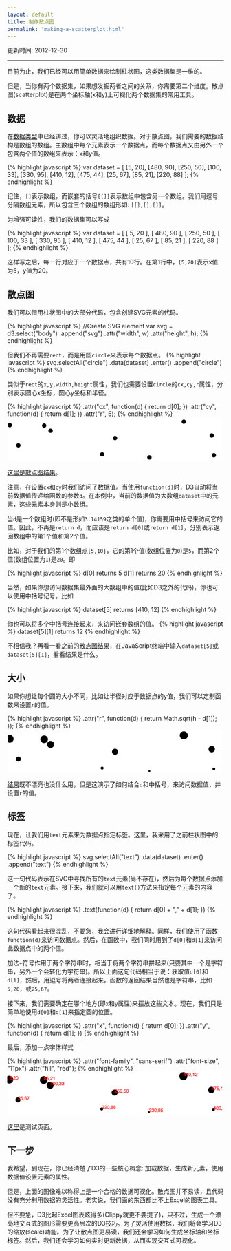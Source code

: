 ```yaml
---
layout: default
title: 制作散点图
permalink: "making-a-scatterplot.html"
---
```


更新时间: 2012-12-30

---


目前为止，我们已经可以用简单数据来绘制柱状图，这类数据集是一维的。

但是，当你有两个数据集，如果想发掘两者之间的关系，你需要第二个维度。散点图(scatterplot)是在两个坐标轴(x和y)上可视化两个数据集的常用工具。

## 数据
在[数据类型]()中已经讲过，你可以灵活地组织数据。对于散点图，我们需要的数据结构是数组的数组。主数组中每个元素表示一个数据点，而每个数据点又由另外一个包含两个值的数组来表示：x和y值。

{% highlight javascript %}
var dataset = [
                [5, 20], [480, 90], [250, 50], [100, 33], [330, 95],
                [410, 12], [475, 44], [25, 67], [85, 21], [220, 88]
              ];
{% endhighlight %}

记住，`[]`表示数组，而嵌套的括号`[[]]`表示数组中包含另一个数组。我们用逗号分隔数组元素，所以包含三个数组的数组形如: `[[],[],[]]`。

为增强可读性，我们的数据集可以写成

{% highlight javascript %}
var dataset = [
                  [ 5,     20 ],
                  [ 480,   90 ],
                  [ 250,   50 ],
                  [ 100,   33 ],
                  [ 330,   95 ],
                  [ 410,   12 ],
                  [ 475,   44 ],
                  [ 25,    67 ],
                  [ 85,    21 ],
                  [ 220,   88 ]
              ];
{% endhighlight %}

这样写之后，每一行对应于一个数据点，共有10行。在第1行中，`[5,20]`表示x值为5，y值为20。

## 散点图
我们可以借用柱状图中的大部分代码，包含创建SVG元素的代码。

{% highlight javascript %}
//Create SVG element
var svg = d3.select("body")
            .append("svg")
            .attr("width", w)
            .attr("height", h);
{% endhighlight %}

但我们不再需要`rect`，而是用圆`circle`来表示每个数据点。
{% highlight javascript %}
svg.selectAll("circle")
   .data(dataset)
   .enter()
   .append("circle")
{% endhighlight %}

类似于`rect`的`x,y,width,height`属性，我们也需要设置`circle`的`cx,cy,r`属性，分别表示圆心x坐标，圆心y坐标和半径。

{% highlight javascript %}
.attr("cx", function(d) {
        return d[0];
   })
   .attr("cy", function(d) {
        return d[1];
   })
   .attr("r", 5);
{% endhighlight %}
![](images/140-making-a-scatterplot-1.png)

[这里是散点图结果](htmls/140-making-a-scatterplot-1.html)。

注意，在设置`cx`和`cy`时我们访问了数据值。当使用`function(d)`时，D3自动将当前数据值传递给函数的参数`d`。在本例中，当前的数据值为大数组`dataset`中的元素，这些元素本身则是小数组。

当`d`是一个数组时(即不是形如`3.14159`之类的单个值)，你需要用中括号来访问它的值。因此，不再是`return d`，而应该是`return d[0]`或`return d[1]`，分别表示返回数组中的第1个值和第2个值。

比如，对于我们的第1个数组点`[5,10]`，它的第1个值(数组位置为`0`)是`5`，而第2个值(数组位置为`1`)是`20`。即

{% highlight javascript %}
d[0] returns 5
d[1] returns 20
{% endhighlight %}

当然，如果你想访问数据集最外面的大数组中的值(比如D3之外的代码)，你也可以使用中括号记号。比如

{% highlight javascript %}
dataset[5] returns [410, 12]
{% endhighlight %}

你也可以将多个中括号连接起来，来访问嵌套数组的值。
{% highlight javascript %}
dataset[5][1] returns 12
{% endhighlight %}

不相信我？再看一看之前的[散点图结果](htmls/140-making-a-scatterplot-1.html)，在JavaScript终端中输入`dataset[5]`或`dataset[5][1]`，看看结果是什么。

## 大小
如果你想让每个圆的大小不同，比如让半径对应于数据点的y值，我们可以定制函数来设置`r`的值。

{% highlight javascript %}
.attr("r", function(d) {
    return Math.sqrt(h - d[1]);
});
{% endhighlight %}
![](images/140-making-a-scatterplot-2.png)

[结果](htmls/140-making-a-scatterplot-2.html)既不漂亮也没什么用，但是这演示了如何结合`d`和中括号，来访问数据值，并设置`r`的值。

## 标签
现在，让我们用`text`元素来为数据点指定标签。这里，我采用了之前柱状图中的标签代码。

{% highlight javascript %}
svg.selectAll("text")
   .data(dataset)
   .enter()
   .append("text")
{% endhighlight %}

这一句代码表示在SVG中寻找所有的`text`元素(尚不存在)，然后为每个数据点添加一个新的`text`元素。接下来，我们就可以用`text()`方法来指定每个元素的内容了。

{% highlight javascript %}
  .text(function(d) {
        return d[0] + "," + d[1];
   })
{% endhighlight %}

这句代码看起来很混乱，不要急，我会进行详细地解释。同样，我们使用了函数`function(d)`来访问数据点。然后，在函数中，我们同时用到了`d[0]`和`d[1]`来访问此数据点中的两个值。

加法`+`符号作用于两个字符串时，相当于将两个字符串拼起来(只要其中一个是字符串，另外一个会转化为字符串)。所以上面这句代码相当于说：获取值`d[0]`和`d[1]`，然后，用逗号将两者连接起来。函数的返回结果当然也是字符串，比如`5,20`，或`25,67`。

接下来，我们需要确定在哪个地方(即`x`和`y`属性)来摆放这些文本。现在，我们只是简单地使用`d[0]`和`d[1]`来指定圆的位置。

{% highlight javascript %}
 .attr("x", function(d) {
        return d[0];
   })
   .attr("y", function(d) {
        return d[1];
   })
{% endhighlight %}

最后，添加一点字体样式

{% highlight javascript %}
.attr("font-family", "sans-serif")
   .attr("font-size", "11px")
   .attr("fill", "red");
{% endhighlight %}
![](images/140-making-a-scatterplot-3.png)

[这里](htmls/140-making-a-scatterplot-3.html)是测试页面。

## 下一步
我希望，到现在，你已经清楚了D3的一些核心概念: 加载数据，生成新元素，使用数据值设置元素的属性。

但是，上面的图像难以称得上是一个合格的数据可视化。散点图并不易读，且代码没有充分利用数据的灵活性。老实说，我们画的东西都比不上Excel的图表工具。

但不要急，D3比起Excel图表炫得多(Clippy就更不要提了)，只不过，生成一个漂亮地交互式的图形需要更高层次的D3技巧。为了灵活使用数据，我们将会学习D3的缩放(scale)功能。为了让散点图更易读，我们还会学习如何生成坐标轴和坐标标签。然后，我们还会学习如何实时更新数据，从而实现交互式可视化。

